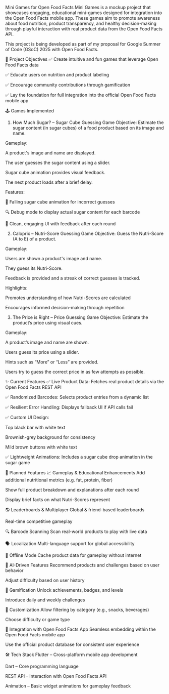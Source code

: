 Mini Games for Open Food Facts
Mini Games is a mockup project that showcases engaging, educational mini-games designed for integration into the Open Food Facts mobile app. These games aim to promote awareness about food nutrition, product transparency, and healthy decision-making through playful interaction with real product data from the Open Food Facts API.

This project is being developed as part of my proposal for Google Summer of Code (GSoC) 2025 with Open Food Facts.

🎯 Project Objectives
✅ Create intuitive and fun games that leverage Open Food Facts data

✅ Educate users on nutrition and product labeling

✅ Encourage community contributions through gamification

✅ Lay the foundation for full integration into the official Open Food Facts mobile app

🕹️ Games Implemented
1. How Much Sugar? – Sugar Cube Guessing Game
Objective: Estimate the sugar content (in sugar cubes) of a food product based on its image and name.

Gameplay:

A product's image and name are displayed.

The user guesses the sugar content using a slider.

Sugar cube animation provides visual feedback.

The next product loads after a brief delay.

Features:

🍭 Falling sugar cube animation for incorrect guesses

🔍 Debug mode to display actual sugar content for each barcode

🎨 Clean, engaging UI with feedback after each round

2. Caloprix – Nutri-Score Guessing Game
Objective: Guess the Nutri-Score (A to E) of a product.

Gameplay:

Users are shown a product's image and name.

They guess its Nutri-Score.

Feedback is provided and a streak of correct guesses is tracked.

Highlights:

Promotes understanding of how Nutri-Scores are calculated

Encourages informed decision-making through repetition

3. The Price is Right – Price Guessing Game
Objective: Estimate the product’s price using visual cues.

Gameplay:

A product’s image and name are shown.

Users guess its price using a slider.

Hints such as “More” or “Less” are provided.

Users try to guess the correct price in as few attempts as possible.

✨ Current Features
✅ Live Product Data: Fetches real product details via the Open Food Facts REST API

✅ Randomized Barcodes: Selects product entries from a dynamic list

✅ Resilient Error Handling: Displays fallback UI if API calls fail

✅ Custom UI Design:

Top black bar with white text

Brownish-grey background for consistency

Mild brown buttons with white text

✅ Lightweight Animations: Includes a sugar cube drop animation in the sugar game

🔮 Planned Features
📈 Gameplay & Educational Enhancements
Add additional nutritional metrics (e.g. fat, protein, fiber)

Show full product breakdown and explanations after each round

Display brief facts on what Nutri-Scores represent

🌎 Leaderboards & Multiplayer
Global & friend-based leaderboards

Real-time competitive gameplay

🔍 Barcode Scanning
Scan real-world products to play with live data

🗣️ Localization
Multi-language support for global accessibility

📡 Offline Mode
Cache product data for gameplay without internet

🧠 AI-Driven Features
Recommend products and challenges based on user behavior

Adjust difficulty based on user history

🏅 Gamification
Unlock achievements, badges, and levels

Introduce daily and weekly challenges

🧩 Customization
Allow filtering by category (e.g., snacks, beverages)

Choose difficulty or game type

📱 Integration with Open Food Facts App
Seamless embedding within the Open Food Facts mobile app

Use the official product database for consistent user experience

🛠️ Tech Stack
Flutter – Cross-platform mobile app development

Dart – Core programming language

REST API – Interaction with Open Food Facts API

Animation – Basic widget animations for gameplay feedback
